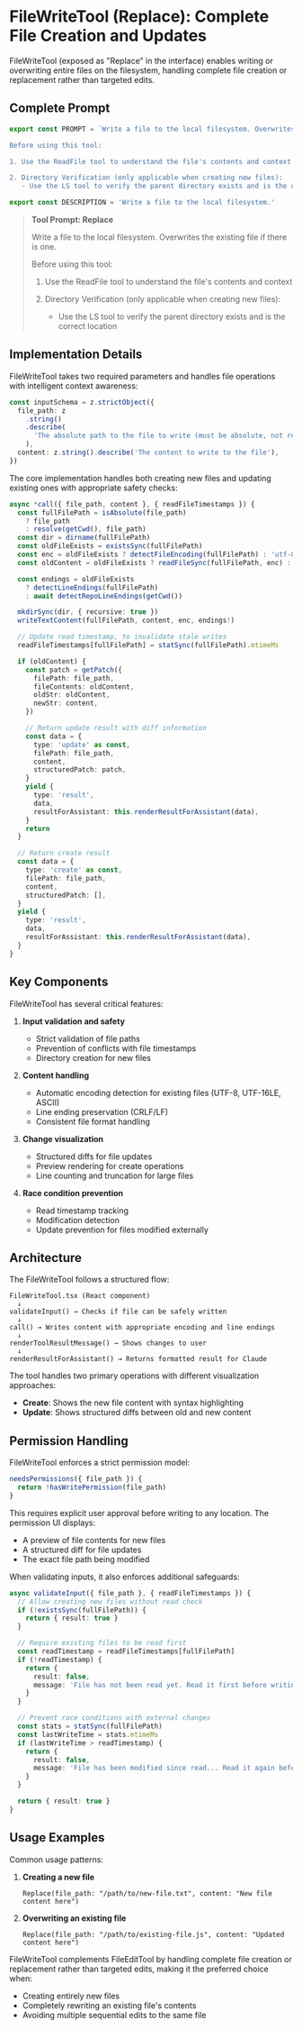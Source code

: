 # FileWriteTool (Replace): Complete File Creation and Updates

FileWriteTool (exposed as "Replace" in the interface) enables writing or overwriting entire files on the filesystem, handling complete file creation or replacement rather than targeted edits.

## Complete Prompt

```typescript
export const PROMPT = `Write a file to the local filesystem. Overwrites the existing file if there is one.

Before using this tool:

1. Use the ReadFile tool to understand the file's contents and context

2. Directory Verification (only applicable when creating new files):
   - Use the LS tool to verify the parent directory exists and is the correct location`

export const DESCRIPTION = 'Write a file to the local filesystem.'
```

> **Tool Prompt: Replace**
>
> Write a file to the local filesystem. Overwrites the existing file if there is one.
> 
> Before using this tool:
> 
> 1. Use the ReadFile tool to understand the file's contents and context
> 
> 2. Directory Verification (only applicable when creating new files):
>    - Use the LS tool to verify the parent directory exists and is the correct location

## Implementation Details

FileWriteTool takes two required parameters and handles file operations with intelligent context awareness:

```typescript
const inputSchema = z.strictObject({
  file_path: z
    .string()
    .describe(
      'The absolute path to the file to write (must be absolute, not relative)',
    ),
  content: z.string().describe('The content to write to the file'),
})
```

The core implementation handles both creating new files and updating existing ones with appropriate safety checks:

```typescript
async *call({ file_path, content }, { readFileTimestamps }) {
  const fullFilePath = isAbsolute(file_path)
    ? file_path
    : resolve(getCwd(), file_path)
  const dir = dirname(fullFilePath)
  const oldFileExists = existsSync(fullFilePath)
  const enc = oldFileExists ? detectFileEncoding(fullFilePath) : 'utf-8'
  const oldContent = oldFileExists ? readFileSync(fullFilePath, enc) : null

  const endings = oldFileExists
    ? detectLineEndings(fullFilePath)
    : await detectRepoLineEndings(getCwd())

  mkdirSync(dir, { recursive: true })
  writeTextContent(fullFilePath, content, enc, endings!)

  // Update read timestamp, to invalidate stale writes
  readFileTimestamps[fullFilePath] = statSync(fullFilePath).mtimeMs

  if (oldContent) {
    const patch = getPatch({
      filePath: file_path,
      fileContents: oldContent,
      oldStr: oldContent,
      newStr: content,
    })

    // Return update result with diff information
    const data = {
      type: 'update' as const,
      filePath: file_path,
      content,
      structuredPatch: patch,
    }
    yield {
      type: 'result',
      data,
      resultForAssistant: this.renderResultForAssistant(data),
    }
    return
  }

  // Return create result
  const data = {
    type: 'create' as const,
    filePath: file_path,
    content,
    structuredPatch: [],
  }
  yield {
    type: 'result',
    data,
    resultForAssistant: this.renderResultForAssistant(data),
  }
}
```

## Key Components

FileWriteTool has several critical features:

1. **Input validation and safety**
   - Strict validation of file paths
   - Prevention of conflicts with file timestamps
   - Directory creation for new files

2. **Content handling**
   - Automatic encoding detection for existing files (UTF-8, UTF-16LE, ASCII)
   - Line ending preservation (CRLF/LF)
   - Consistent file format handling

3. **Change visualization**
   - Structured diffs for file updates
   - Preview rendering for create operations
   - Line counting and truncation for large files

4. **Race condition prevention**
   - Read timestamp tracking
   - Modification detection
   - Update prevention for files modified externally

## Architecture

The FileWriteTool follows a structured flow:

```
FileWriteTool.tsx (React component)
  ↓
validateInput() → Checks if file can be safely written
  ↓
call() → Writes content with appropriate encoding and line endings
  ↓
renderToolResultMessage() → Shows changes to user
  ↓
renderResultForAssistant() → Returns formatted result for Claude
```

The tool handles two primary operations with different visualization approaches:
- **Create**: Shows the new file content with syntax highlighting
- **Update**: Shows structured diffs between old and new content

## Permission Handling

FileWriteTool enforces a strict permission model:

```typescript
needsPermissions({ file_path }) {
  return !hasWritePermission(file_path)
}
```

This requires explicit user approval before writing to any location. The permission UI displays:
- A preview of file contents for new files
- A structured diff for file updates
- The exact file path being modified

When validating inputs, it also enforces additional safeguards:

```typescript
async validateInput({ file_path }, { readFileTimestamps }) {
  // Allow creating new files without read check
  if (!existsSync(fullFilePath)) {
    return { result: true }
  }

  // Require existing files to be read first
  const readTimestamp = readFileTimestamps[fullFilePath]
  if (!readTimestamp) {
    return {
      result: false,
      message: 'File has not been read yet. Read it first before writing to it.',
    }
  }

  // Prevent race conditions with external changes
  const stats = statSync(fullFilePath)
  const lastWriteTime = stats.mtimeMs
  if (lastWriteTime > readTimestamp) {
    return {
      result: false,
      message: 'File has been modified since read... Read it again before attempting to write it.',
    }
  }

  return { result: true }
}
```

## Usage Examples

Common usage patterns:

1. **Creating a new file**
   ```
   Replace(file_path: "/path/to/new-file.txt", content: "New file content here")
   ```

2. **Overwriting an existing file**
   ```
   Replace(file_path: "/path/to/existing-file.js", content: "Updated content here")
   ```

FileWriteTool complements FileEditTool by handling complete file creation or replacement rather than targeted edits, making it the preferred choice when:
- Creating entirely new files
- Completely rewriting an existing file's contents
- Avoiding multiple sequential edits to the same file

